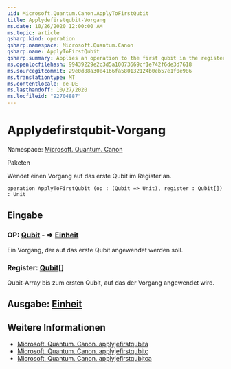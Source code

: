 ```yaml
---
uid: Microsoft.Quantum.Canon.ApplyToFirstQubit
title: Applydefirstqubit-Vorgang
ms.date: 10/26/2020 12:00:00 AM
ms.topic: article
qsharp.kind: operation
qsharp.namespace: Microsoft.Quantum.Canon
qsharp.name: ApplyToFirstQubit
qsharp.summary: Applies an operation to the first qubit in the register.
ms.openlocfilehash: 99439229e2c3d5a10073669cf1e742f6de3d7618
ms.sourcegitcommit: 29e0d88a30e4166fa580132124b0eb57e1f0e986
ms.translationtype: MT
ms.contentlocale: de-DE
ms.lasthandoff: 10/27/2020
ms.locfileid: "92704887"
---
```

# <a name="applytofirstqubit-operation"></a>Applydefirstqubit-Vorgang

Namespace: [Microsoft. Quantum. Canon](xref:Microsoft.Quantum.Canon)

Paketen [](https://nuget.org/packages/)


Wendet einen Vorgang auf das erste Qubit im Register an.

```qsharp
operation ApplyToFirstQubit (op : (Qubit => Unit), register : Qubit[]) : Unit
```


## <a name="input"></a>Eingabe

### <a name="op--qubit--unit"></a>OP: [Qubit](xref:microsoft.quantum.lang-ref.qubit) - => [Einheit](xref:microsoft.quantum.lang-ref.unit) 

Ein Vorgang, der auf das erste Qubit angewendet werden soll.


### <a name="register--qubit"></a>Register: [Qubit](xref:microsoft.quantum.lang-ref.qubit)[]

Qubit-Array bis zum ersten Qubit, auf das der Vorgang angewendet wird.



## <a name="output--unit"></a>Ausgabe: [Einheit](xref:microsoft.quantum.lang-ref.unit)



## <a name="see-also"></a>Weitere Informationen

- [Microsoft. Quantum. Canon. applyjefirstqubita](xref:Microsoft.Quantum.Canon.ApplyToFirstQubitA)
- [Microsoft. Quantum. Canon. applyjefirstqubitc](xref:Microsoft.Quantum.Canon.ApplyToFirstQubitC)
- [Microsoft. Quantum. Canon. applyjefirstqubitca](xref:Microsoft.Quantum.Canon.ApplyToFirstQubitCA)